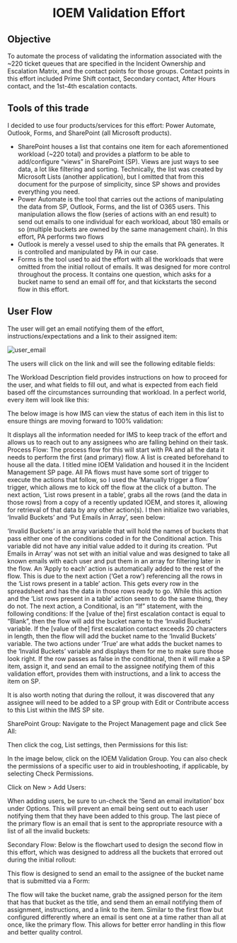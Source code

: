 <h1 align= center>IOEM Validation Effort</h1>
<h2>Objective</h2>
To automate the process of validating the information associated with the ~220 ticket queues that are specified in the Incident Ownership and Escalation Matrix, and the contact points for those groups. Contact points in this effort included Prime Shift contact, Secondary contact, After Hours contact, and the 1st-4th escalation contacts. 
<h2>Tools of this trade</h2>
<p>I decided to use four products/services for this effort: Power Automate, Outlook, Forms, and SharePoint (all Microsoft products).</p>
<ul>
 <li>SharePoint houses a list that contains one item for each aforementioned workload (~220 total) and provides a platform to be able to add/configure “views” in SharePoint (SP). Views are just ways to see data, a lot like filtering and sorting. Technically, the list was created by Microsoft Lists (another application), but I omitted that from this document for the purpose of simplicity, since SP shows and provides everything you need.</li>
 <li>Power Automate is the tool that carries out the actions of manipulating the data from SP, Outlook, Forms, and the list of O365 users. This manipulation allows the flow (series of actions with an end result) to send out emails to one individual for each workload, about 180 emails or so (multiple buckets are owned by the same management chain). In this effort, PA performs two flows</li>
 <li>Outlook is merely a vessel used to ship the emails that PA generates. It is controlled and manipulated by PA in our case.</li>
 <li>Forms is the tool used to aid the effort with all the workloads that were omitted from the initial rollout of emails. It was designed for more control throughout the process. It contains one question, which asks for a bucket name to send an email off for, and that kickstarts the second flow in this effort. 
</li> 
</ul>
<h2>User Flow</h2>
<p>The user will get an email notifying them of the effort, instructions/expectations and a link to their assigned item:</p>
<img src="" alt="user_email">
 

The users will click on the link and will see the following editable fields:

 

The Workload Description field provides instructions on how to proceed for the user, and what fields to fill out, and what is expected from each field based off the circumstances surrounding that workload. In a perfect world, every item will look like this:

 
The below image is how IMS can view the status of each item in this list to ensure things are moving forward to 100% validation:

 

It displays all the information needed for IMS to keep track of the effort and allows us to reach out to any assignees who are falling behind on their task. 
Process Flow:
The process flow for this will start with PA and all the data it needs to perform the first (and primary) flow. A list is created beforehand to house all the data. I titled mine IOEM Validation and housed it in the Incident Management SP page. 
All PA flows must have some sort of trigger to execute the actions that follow, so I used the ‘Manually trigger a flow’ trigger, which allows me to kick off the flow at the click of a button. The next action, ‘List rows present in a table’, grabs all the rows (and the data in those rows) from a copy of a recently updated IOEM, and stores it, allowing for retrieval of that data by any other action(s). I then initialize two variables, ‘Invalid Buckets’ and ‘Put Emails in Array’, seen below:

 

‘Invalid Buckets’ is an array variable that will hold the names of buckets that pass either one of the conditions coded in for the Conditional action. This variable did not have any initial value added to it during its creation. ‘Put Emails in Array’ was not set with an initial value and was designed to take all known emails with each user and put them in an array for filtering later in the flow. 
An ‘Apply to each’ action is automatically added to the rest of the flow. This is due to the next action (‘Get a row’) referencing all the rows in the ‘List rows present in a table’ action. This gets every row in the spreadsheet and has the data in those rows ready to go. While this action and the ‘List rows present in a table’ action seem to do the same thing, they do not. The next action, a Conditional, is an “If” statement, with the following conditions: 
If the [value of the] first escalation contact is equal to “Blank”, then the flow will add the bucket name to the ‘Invalid Buckets’ variable. 
If the [value of the] first escalation contact exceeds 20 characters in length, then the flow will add the bucket name to the ‘Invalid Buckets’ variable. 
The two actions under ‘True’ are what adds the bucket names to the ‘Invalid Buckets’ variable and displays them for me to make sure those look right. If the row passes as false in the conditional, then it will make a SP item, assign it, and send an email to the assignee notifying them of this validation effort, provides them with instructions, and a link to access the item on SP. 

 

It is also worth noting that during the rollout, it was discovered that any assignee will need to be added to a SP group with Edit or Contribute access to this List within the IMS SP site. 






SharePoint Group:
Navigate to the Project Management page and click See All:

 

Then click the cog, List settings, then Permissions for this list:           

  

 

In the image below, click on the IOEM Validation Group. You can also check the permissions of a specific user to aid in troubleshooting, if applicable, by selecting Check Permissions. 

 

Click on New > Add Users:

 

When adding users, be sure to un-check the ‘Send an email invitation’ box under Options. This will prevent an email being sent out to each user notifying them that they have been added to this group. 
The last piece of the primary flow is an email that is sent to the appropriate resource with a list of all the invalid buckets:
 
Secondary Flow:
Below is the flowchart used to design the second flow in this effort, which was designed to address all the buckets that errored out during the initial rollout:

 
This flow is designed to send an email to the assignee of the bucket name that is submitted via a Form:


</body>

 

The flow will take the bucket name, grab the assigned person for the item that has that bucket as the title, and send them an email notifying them of assignment, instructions, and a link to the item. Similar to the first flow but configured differently where an email is sent one at a time rather than all at once, like the primary flow. This allows for better error handling in this flow and better quality control. 
